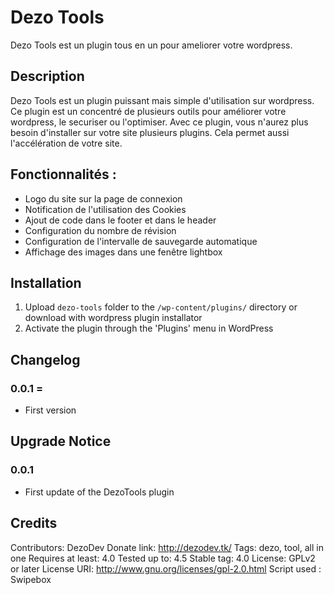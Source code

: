 # Dezo Tools

Dezo Tools est un plugin tous en un pour ameliorer votre wordpress.

## Description

Dezo Tools est un plugin puissant mais simple d'utilisation sur wordpress. Ce plugin est un concentré de plusieurs outils pour améliorer votre wordpress, le securiser ou l'optimiser. Avec ce plugin, vous n'aurez plus besoin d'installer sur votre site plusieurs plugins. Cela permet aussi l'accélération de votre site.

## Fonctionnalités :

* Logo du site sur la page de connexion
* Notification de l'utilisation des Cookies
* Ajout de code dans le footer et dans le header
* Configuration du nombre de révision
* Configuration de l'intervalle de sauvegarde automatique
* Affichage des images dans une fenêtre lightbox


## Installation

1. Upload `dezo-tools` folder to the `/wp-content/plugins/` directory or download with wordpress plugin installator
1. Activate the plugin through the 'Plugins' menu in WordPress

## Changelog

### 0.0.1 =
* First version

## Upgrade Notice

### 0.0.1
* First update of the DezoTools plugin

## Credits
Contributors: DezoDev
Donate link: http://dezodev.tk/
Tags: dezo, tool, all in one
Requires at least: 4.0
Tested up to: 4.5
Stable tag: 4.0
License: GPLv2 or later
License URI: http://www.gnu.org/licenses/gpl-2.0.html
Script used : Swipebox